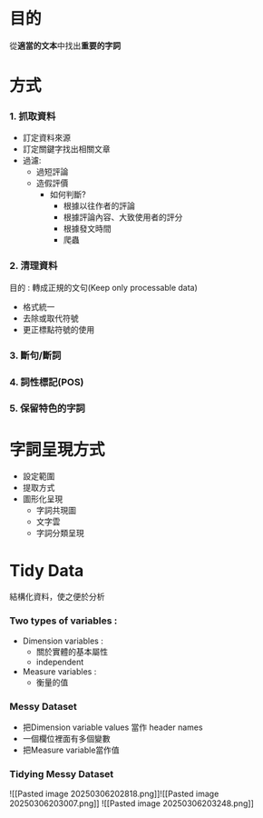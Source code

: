 # 目的
從**適當的文本**中找出**重要的字詞**

# 方式
### 1.  抓取資料
- 訂定資料來源
- 訂定關鍵字找出相關文章
- 過濾:
	- 過短評論
	- 造假評價
		- 如何判斷?
			- 根據以往作者的評論
			- 根據評論內容、大致使用者的評分
			- 根據發文時間
			- 爬蟲
### 2.  清理資料
目的 : 轉成正規的文句(Keep only processable data)
- 格式統一
- 去除或取代符號
- 更正標點符號的使用
### 3.  斷句/斷詞

### 4.  詞性標記(POS)

### 5.  保留特色的字詞

# 字詞呈現方式
- 設定範圍
- 提取方式
- 圖形化呈現
	- 字詞共現圖
	- 文字雲
	- 字詞分類呈現

# Tidy Data

結構化資料，使之便於分析

### Two types of variables : 
- Dimension variables : 
	- 關於實體的基本屬性
	- independent
- Measure variables : 
	- 衡量的值
### Messy Dataset
- 把Dimension variable values 當作 header names
- 一個欄位裡面有多個變數
- 把Measure variable當作值

### Tidying Messy Dataset
![[Pasted image 20250306202818.png]]![[Pasted image 20250306203007.png]]
![[Pasted image 20250306203248.png]]